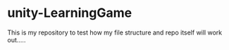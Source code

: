 # unity-LearningGame
This is my repository to test how my file structure and repo itself will work out.....
